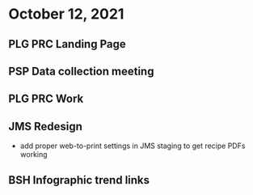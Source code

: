 # October 12, 2021

## PLG PRC Landing Page

## PSP Data collection meeting

## PLG PRC Work

## JMS Redesign
- add proper web-to-print settings in JMS staging to get recipe PDFs working

## BSH Infographic trend links